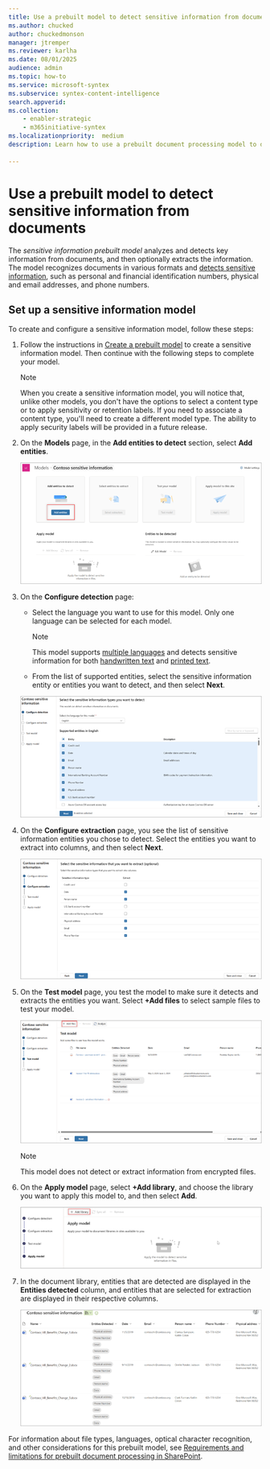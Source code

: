 ```yaml
---
title: Use a prebuilt model to detect sensitive information from documents
ms.author: chucked
author: chuckedmonson
manager: jtremper
ms.reviewer: karlha
ms.date: 08/01/2025
audience: admin
ms.topic: how-to
ms.service: microsoft-syntex
ms.subservice: syntex-content-intelligence
search.appverid: 
ms.collection: 
    - enabler-strategic
    - m365initiative-syntex
ms.localizationpriority:  medium
description: Learn how to use a prebuilt document processing model to detect sensitive information in SharePoint.

---
```


# Use a prebuilt model to detect sensitive information from documents

The *sensitive information prebuilt model* analyzes and detects key information from documents, and then optionally extracts the information. The model recognizes documents in various formats and [detects sensitive information](prebuilt-model-sensitive-info-entities.md), such as personal and financial identification numbers, physical and email addresses, and phone numbers.

<!---[detects sensitive information](/azure/ai-services/language-service/personally-identifiable-information/concepts/entity-categories)--->

## Set up a sensitive information model

To create and configure a sensitive information model, follow these steps:

1. Follow the instructions in [Create a prebuilt model](create-syntex-model.md?tabs=layout-method%2Csensitive-information-processing#tabpanel_2_sensitive-information-processing) to create a sensitive information model. Then continue with the following steps to complete your model.

    > [!NOTE]
    > When you create a sensitive information model, you will notice that, unlike other models, you don't have the options to select a content type or to apply sensitivity or retention labels. If you need to associate a content type, you'll need to create a different model type. The ability to apply security labels will be provided in a future release.

2. On the **Models** page, in the **Add entities to detect** section, select **Add entities**.

    ![Screenshot of the new models page showing the Add entities to detect section.](../media/content-understanding/prebuilt-add-file-to-analyze-sensitive-info.png)

3. On the **Configure detection** page:

    - Select the language you want to use for this model. Only one language can be selected for each model.

        > [!NOTE]
        > This model supports [multiple languages](/azure/ai-services/language-service/personally-identifiable-information/language-support?tabs=documents) and detects sensitive information for both [handwritten text](/azure/ai-services/computer-vision/language-support#handwritten-text) and [printed text](/azure/ai-services/language-service/personally-identifiable-information/language-support?tabs=documents#pii-language-support).

    - From the list of supported entities, select the sensitive information entity or entities you want to detect, and then select **Next**.

    ![Screenshot of the Configure detection page.](../media/content-understanding/prebuilt-sensitive-configure-detection.png)

4. On the **Configure extraction** page, you see the list of sensitive information entities you chose to detect. Select the entities you want to extract into columns, and then select **Next**.

    ![Screenshot of the Configure extraction page.](../media/content-understanding/prebuilt-sensitive-select-extract.png)

5. On the **Test model** page, you test the model to make sure it detects and extracts the entities you want. Select **+Add files** to select sample files to test your model.

    ![Screenshot of the Test model page.](../media/content-understanding/prebuilt-sensitive-test-model-2.png)

    > [!NOTE]
    > This model does not detect or extract information from encrypted files.

6. On the **Apply model** page, select **+Add library**, and choose the library you want to apply this model to, and then select **Add**.

    ![Screenshot of the Apply model page.](../media/content-understanding/prebuilt-sensitive-apply-model-2.png)

7. In the document library, entities that are detected are displayed in the **Entities detected** column, and entities that are selected for extraction are displayed in their respective columns.

    ![Screenshot of the library showing entities detected.](../media/content-understanding/prebuilt-sensitive-entities-extracted.png)

For information about file types, languages, optical character recognition, and other considerations for this prebuilt model, see [Requirements and limitations for prebuilt document processing in SharePoint](prebuilt-requirements.md).
<!---
## Create a rule to apply a sensitivity label

To create a rule to automatically apply a sensitivity label or a retention to a document, see [link to article TBD].--->

